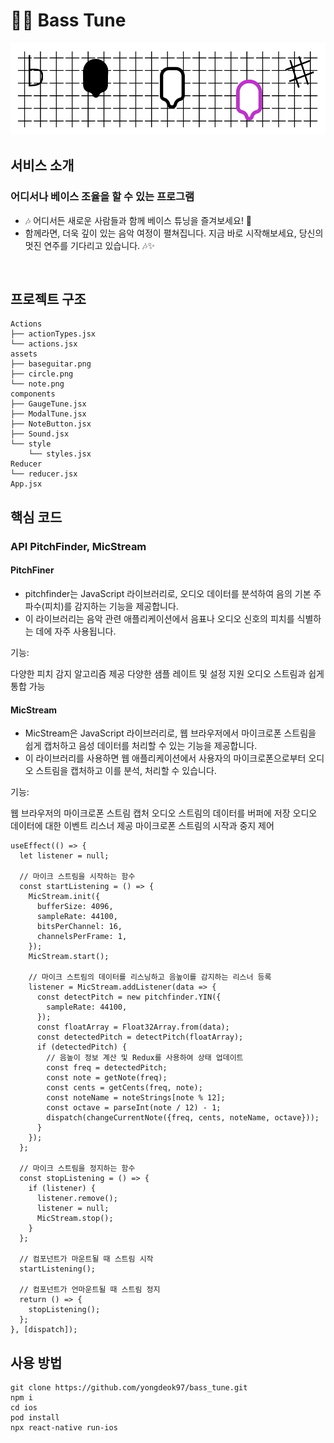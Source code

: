 # <span id="top">🎵🎶 Bass Tune </span>
![image](https://github.com/yongdeok97/bass_tune/blob/main/ios/bass_tune/Images.xcassets/Image.imageset/splashnote.png)


## <span id="app">서비스 소개</span>
### 어디서나 베이스 조율을 할 수 있는 프로그램
* 🎶 어디서든 새로운 사람들과 함께 베이스 튜닝을 즐겨보세요! 🎸<br>
* 함께라면, 더욱 깊이 있는 음악 여정이 펼쳐집니다. 지금 바로 시작해보세요, 당신의 멋진 연주를 기다리고 있습니다. 🎶✨
<br/>

## <span id="tree">프로젝트 구조</span>
```
Actions
├── actionTypes.jsx
└── actions.jsx
assets
├── baseguitar.png
├── circle.png
└── note.png
components
├── GaugeTune.jsx
├── ModalTune.jsx
├── NoteButton.jsx
├── Sound.jsx
└── style
    └── styles.jsx
Reducer
└── reducer.jsx
App.jsx
```

## <span id="issues">핵심 코드</span>
### API PitchFinder, MicStream
#### PitchFiner
* pitchfinder는 JavaScript 라이브러리로, 오디오 데이터를 분석하여 음의 기본 주파수(피치)를 감지하는 기능을 제공합니다.
* 이 라이브러리는 음악 관련 애플리케이션에서 음표나 오디오 신호의 피치를 식별하는 데에 자주 사용됩니다.

기능:

다양한 피치 감지 알고리즘 제공
다양한 샘플 레이트 및 설정 지원
오디오 스트림과 쉽게 통합 가능

#### MicStream

* MicStream은 JavaScript 라이브러리로, 웹 브라우저에서 마이크로폰 스트림을 쉽게 캡처하고 음성 데이터를 처리할 수 있는 기능을 제공합니다.
* 이 라이브러리를 사용하면 웹 애플리케이션에서 사용자의 마이크로폰으로부터 오디오 스트림을 캡처하고 이를 분석, 처리할 수 있습니다.

기능:

웹 브라우저의 마이크로폰 스트림 캡처
오디오 스트림의 데이터를 버퍼에 저장
오디오 데이터에 대한 이벤트 리스너 제공
마이크로폰 스트림의 시작과 중지 제어

```
useEffect(() => {
  let listener = null;

  // 마이크 스트림을 시작하는 함수
  const startListening = () => {
    MicStream.init({
      bufferSize: 4096,
      sampleRate: 44100,
      bitsPerChannel: 16,
      channelsPerFrame: 1,
    });
    MicStream.start();

    // 마이크 스트림의 데이터를 리스닝하고 음높이를 감지하는 리스너 등록
    listener = MicStream.addListener(data => {
      const detectPitch = new pitchfinder.YIN({
        sampleRate: 44100,
      });
      const floatArray = Float32Array.from(data);
      const detectedPitch = detectPitch(floatArray);
      if (detectedPitch) {
        // 음높이 정보 계산 및 Redux를 사용하여 상태 업데이트
        const freq = detectedPitch;
        const note = getNote(freq);
        const cents = getCents(freq, note);
        const noteName = noteStrings[note % 12];
        const octave = parseInt(note / 12) - 1;
        dispatch(changeCurrentNote({freq, cents, noteName, octave}));
      }
    });
  };

  // 마이크 스트림을 정지하는 함수
  const stopListening = () => {
    if (listener) {
      listener.remove();
      listener = null;
      MicStream.stop();
    }
  };

  // 컴포넌트가 마운트될 때 스트림 시작
  startListening();

  // 컴포넌트가 언마운트될 때 스트림 정지
  return () => {
    stopListening();
  };
}, [dispatch]);
```
## <span id="usage">사용 방법</span>

```
git clone https://github.com/yongdeok97/bass_tune.git
npm i
cd ios
pod install
npx react-native run-ios
```
